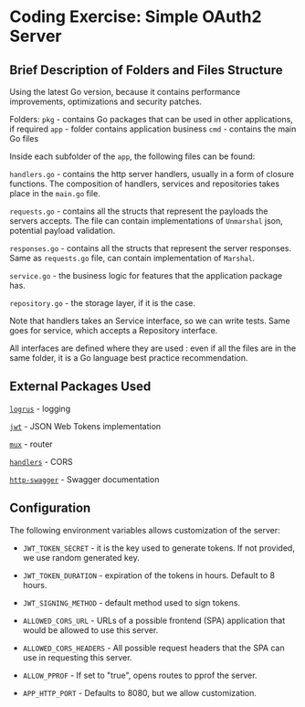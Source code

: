 # Coding Exercise: Simple OAuth2 Server

## Brief Description of Folders and Files Structure

Using the latest Go version, because it contains performance improvements, optimizations and security patches.

Folders:
`pkg` - contains Go packages that can be used in other applications, if required
`app` - folder contains application business
`cmd` - contains the main Go files

Inside each subfolder of the `app`, the following files can be found:

`handlers.go` - contains the http server handlers, usually in a form of closure functions.
The composition of handlers, services and repositories takes place in the `main.go` file.

`requests.go` - contains all the structs that represent the payloads the servers accepts. The file can contain
implementations of `Unmarshal` json, potential payload validation.

`responses.go` - contains all the structs that represent the server responses. Same as `requests.go` file, can contain
implementation of `Marshal`.

`service.go` - the business logic for features that the application package has.

`repository.go` - the storage layer, if it is the case.

Note that handlers takes an Service interface, so we can write tests. Same goes for service, which accepts a Repository
interface.

All interfaces are defined where they are used : even if all the files are in the same folder, it is a Go language best
practice recommendation.

## External Packages Used

[`logrus`](https://github.com/sirupsen/logrus) - logging

[`jwt`](https://github.com/golang-jwt/jwt/v5) - JSON Web Tokens implementation 

[`mux`](https://github.com/gorilla/mux) - router

[`handlers`](https://github.com/gorilla/handlers) - CORS

[`http-swagger`](https://github.com/swaggo/http-swagger) - Swagger documentation

## Configuration

The following environment variables allows customization of the server:

* `JWT_TOKEN_SECRET` - it is the key used to generate tokens. If not provided, we use random generated key.

* `JWT_TOKEN_DURATION` - expiration of the tokens in hours. Default to 8 hours.

* `JWT_SIGNING_METHOD` - default method used to sign tokens.

* `ALLOWED_CORS_URL` - URLs of a possible frontend (SPA) application that would be allowed to use this server.

* `ALLOWED_CORS_HEADERS` - All possible request headers that the SPA can use in requesting this server.

* `ALLOW_PPROF` - If set to "true", opens routes to pprof the server.

* `APP_HTTP_PORT` - Defaults to 8080, but we allow customization.
